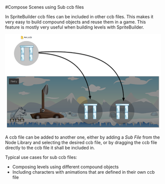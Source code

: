 #Compose Scenes using Sub ccb files


In SpriteBuilder ccb files can be included in other ccb files. This makes it very easy to build compound objects and reuse them in a game. This feature is mostly very useful when building levels with SpriteBuilder.

![image](SubCCBFile.png)

A ccb file can be added to another one, either by adding a *Sub File* from the Node Library and selecting the desired ccb file, or by dragging the ccb file directly to the ccb file it shall be included in.

Typical use cases for sub ccb files:

- Composing levels using different compound objects
- Including characters with animations that are defined in their own ccb file
